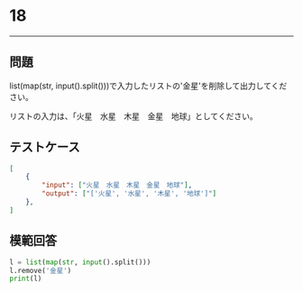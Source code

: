 # 18

---
## 問題

list(map(str, input().split()))で入力したリストの'金星'を削除して出力してください。

リストの入力は、「火星　水星　木星　金星　地球」としてください。
## テストケース

```json
[
	{
		"input": ["火星　水星　木星　金星　地球"],
		"output": ["['火星', '水星', '木星', '地球']"]
  	},
]
```

## 模範回答
```python
l = list(map(str, input().split()))
l.remove('金星')
print(l)
```